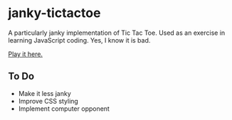 # janky-tictactoe

A particularly janky implementation of Tic Tac Toe. Used as an exercise in learning JavaScript coding. Yes, I know it is bad.

[Play it here.](https://tomraymo.github.io/janky-tictactoe/)

## To Do

- Make it less janky
- Improve CSS styling
- Implement computer opponent
